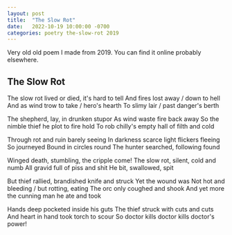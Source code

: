```yaml
---
layout: post
title:  "The Slow Rot"
date:   2022-10-19 10:00:00 -0700
categories: poetry the-slow-rot 2019
---
```


Very old old poem I made from 2019. You can find it online probably
elsewhere.

<article class="poetry">
<h2>The Slow Rot</h2>

The slow rot
lived or died, it's hard to tell
And fires lost away / down to hell
And as wind trow to take / hero's hearth
To slimy lair / past danger's berth

The shepherd, lay, in drunken stupor
As wind waste fire back away
So the nimble thief he plot to fire hold
To rob chilly's empty hall of filth and cold

Through rot and ruin barely seeing
In darkness scarce light flickers fleeing
So journeyed Bound in circles round
The hunter searched, following found

Winged death, stumbling, the cripple come!
The slow rot, silent, cold and numb
All gravid full of piss and shit
He bit, swallowed, spit

But thief rallied, brandished knife and struck
Yet the wound was
Not hot and bleeding / but rotting, eating
The orc only coughed and shook
And yet more the cunning man he ate and took

Hands deep pocketed inside his guts
The thief struck with cuts and cuts
And heart in hand took torch to scour
So doctor kills doctor kills doctor's power!
</article>
